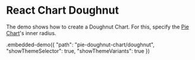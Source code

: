 # React Chart Doughnut

The demo shows how to create a Doughnut Chart. For this, specify the [Pie Chart](../../docs/reference/pie-series.md)'s inner radius.

.embedded-demo({ "path": "pie-doughnut-chart/doughnut", "showThemeSelector": true, "showThemeVariants": true })

